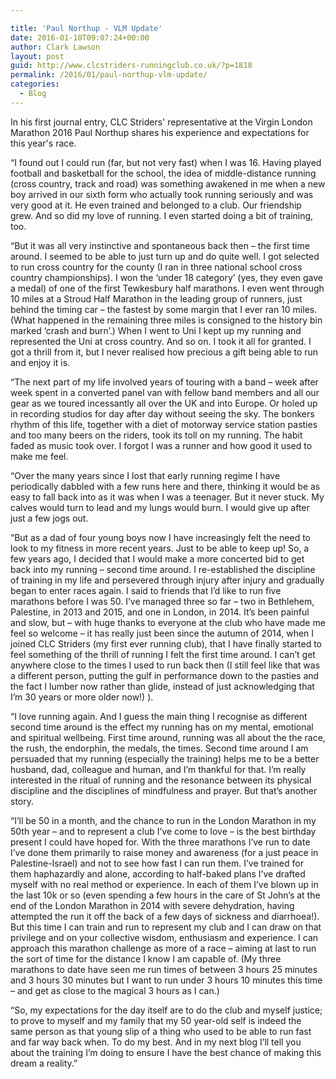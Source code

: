 ```yaml
---

title: 'Paul Northup - VLM Update'
date: 2016-01-10T09:07:24+00:00
author: Clark Lawson
layout: post
guid: http://www.clcstriders-runningclub.co.uk/?p=1818
permalink: /2016/01/paul-northup-vlm-update/
categories:
  - Blog
---
```

In his first journal entry, CLC Striders' representative at the Virgin London Marathon 2016 Paul Northup shares his experience and expectations for this year's race.<!--more-->

&#8220;I found out I could run (far, but not very fast) when I was 16. Having played football and basketball for the school, the idea of middle-distance running (cross country, track and road) was something awakened in me when a new boy arrived in our sixth form who actually took running seriously and was very good at it. He even trained and belonged to a club. Our friendship grew. And so did my love of running. I even started doing a bit of training, too.

&#8220;But it was all very instinctive and spontaneous back then – the first time around. I seemed to be able to just turn up and do quite well. I got selected to run cross country for the county (I ran in three national school cross country championships). I won the &#8216;under 18 category’ (yes, they even gave a medal) of one of the first Tewkesbury half marathons. I even went through 10 miles at a Stroud Half Marathon in the leading group of runners, just behind the timing car – the fastest by some margin that I ever ran 10 miles. (What happened in the remaining three miles is consigned to the history bin marked ‘crash and burn’.) When I went to Uni I kept up my running and represented the Uni at cross country. And so on. I took it all for granted. I got a thrill from it, but I never realised how precious a gift being able to run and enjoy it is.

&#8220;The next part of my life involved years of touring with a band – week after week spent in a converted panel van with fellow band members and all our gear as we toured incessantly all over the UK and into Europe. Or holed up in recording studios for day after day without seeing the sky. The bonkers rhythm of this life, together with a diet of motorway service station pasties and too many beers on the riders, took its toll on my running. The habit faded as music took over. I forgot I was a runner and how good it used to make me feel.

&#8220;Over the many years since I lost that early running regime I have periodically dabbled with a few runs here and there, thinking it would be as easy to fall back into as it was when I was a teenager. But it never stuck. My calves would turn to lead and my lungs would burn. I would give up after just a few jogs out.

&#8220;But as a dad of four young boys now I have increasingly felt the need to look to my fitness in more recent years. Just to be able to keep up! So, a few years ago, I decided that I would make a more concerted bid to get back into my running – second time around. I re-established the discipline of training in my life and persevered through injury after injury and gradually began to enter races again. I said to friends that I’d like to run five marathons before I was 50. I’ve managed three so far – two in Bethlehem, Palestine, in 2013 and 2015, and one in London, in 2014. It’s been painful and slow, but – with huge thanks to everyone at the club who have made me feel so welcome – it has really just been since the autumn of 2014, when I joined CLC Striders (my first ever running club), that I have finally started to feel something of the thrill of running I felt the first time around. I can’t get anywhere close to the times I used to run back then (I still feel like that was a different person, putting the gulf in performance down to the pasties and the fact I lumber now rather than glide, instead of just acknowledging that I’m 30 years or more older now!) ).

&#8220;I love running again. And I guess the main thing I recognise as different second time around is the effect my running has on my mental, emotional and spiritual wellbeing. First time around, running was all about the the race, the rush, the endorphin, the medals, the times. Second time around I am persuaded that my running (especially the training) helps me to be a better husband, dad, colleague and human, and I’m thankful for that. I’m really interested in the ritual of running and the resonance between its physical discipline and the disciplines of mindfulness and prayer. But that’s another story.

&#8220;I’ll be 50 in a month, and the chance to run in the London Marathon in my 50th year – and to represent a club I’ve come to love – is the best birthday present I could have hoped for. With the three marathons I’ve run to date I’ve done them primarily to raise money and awareness (for a just peace in Palestine-Israel) and not to see how fast I can run them. I’ve trained for them haphazardly and alone, according to half-baked plans I’ve drafted myself with no real method or experience. In each of them I’ve blown up in the last 10k or so (even spending a few hours in the care of St John’s at the end of the London Marathon in 2014 with severe dehydration, having attempted the run it off the back of a few days of sickness and diarrhoea!). But this time I can train and run to represent my club and I can draw on that privilege and on your collective wisdom, enthusiasm and experience. I can approach this marathon challenge as more of a race – aiming at last to run the sort of time for the distance I know I am capable of. (My three marathons to date have seen me run times of between 3 hours 25 minutes and 3 hours 30 minutes but I want to run under 3 hours 10 minutes this time – and get as close to the magical 3 hours as I can.)

&#8220;So, my expectations for the day itself are to do the club and myself justice; to prove to myself and my family that my 50 year-old self is indeed the same person as that young slip of a thing who used to be able to run fast and far way back when. To do my best. And in my next blog I’ll tell you about the training I’m doing to ensure I have the best chance of making this dream a reality.&#8221;
